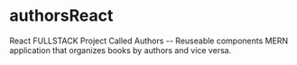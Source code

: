 # authorsReact
React FULLSTACK Project Called Authors -- Reuseable components
MERN application that organizes books by authors and vice versa.
